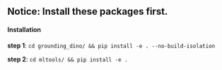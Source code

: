 ## Notice: Install these packages first.

#### Installation

**step 1**:
    ```cd grounding_dino/ && pip install -e . --no-build-isolation``` 

**step 2**:
```cd mltools/ && pip install -e .```
